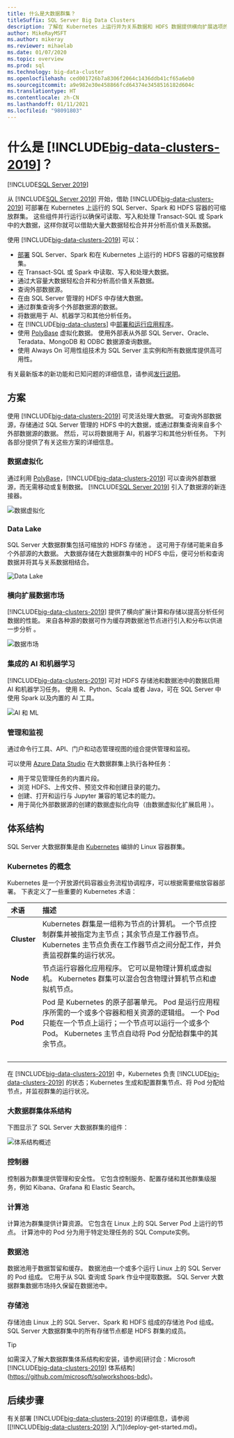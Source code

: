 ```yaml
---
title: 什么是大数据群集？
titleSuffix: SQL Server Big Data Clusters
description: 了解在 Kubernetes 上运行并为关系数据和 HDFS 数据提供横向扩展选项的 SQL Server 大数据群集。
author: MikeRayMSFT
ms.author: mikeray
ms.reviewer: mihaelab
ms.date: 01/07/2020
ms.topic: overview
ms.prod: sql
ms.technology: big-data-cluster
ms.openlocfilehash: ced001726b7a8306f2064c1436ddb41cf65a6eb0
ms.sourcegitcommit: a9e982e30e458866fcd64374e3458516182d604c
ms.translationtype: HT
ms.contentlocale: zh-CN
ms.lasthandoff: 01/11/2021
ms.locfileid: "98091803"
---
```

# <a name="what-are-big-data-clusters-2019"></a>什么是 [!INCLUDE[big-data-clusters-2019](../includes/ssbigdataclusters-ss-nover.md)]？

[!INCLUDE[SQL Server 2019](../includes/applies-to-version/sqlserver2019.md)]

从 [!INCLUDE[SQL Server 2019](../includes/sssqlv15-md.md)] 开始，借助 [!INCLUDE[big-data-clusters-2019](../includes/ssbigdataclusters-ss-nover.md)] 可部署在 Kubernetes 上运行的 SQL Server、Spark 和 HDFS 容器的可缩放群集。 这些组件并行运行以确保可读取、写入和处理 Transact-SQL 或 Spark 中的大数据，这样你就可以借助大量大数据轻松合并并分析高价值关系数据。

使用 [!INCLUDE[big-data-clusters-2019](../includes/ssbigdataclusters-ss-nover.md)] 可以：

- [部署](./deploy-get-started.md) SQL Server、Spark 和在 Kubernetes 上运行的 HDFS 容器的可缩放群集。 
- 在 Transact-SQL 或 Spark 中读取、写入和处理大数据。
- 通过大容量大数据轻松合并和分析高价值关系数据。
- 查询外部数据源。
- 在由 SQL Server 管理的 HDFS 中存储大数据。
- 通过群集查询多个外部数据源的数据。
- 将数据用于 AI、机器学习和其他分析任务。
- 在 [!INCLUDE[big-data-clusters](../includes/ssbigdataclusters-nover.md)] 中[部署和运行应用程序](./concept-application-deployment.md)。
- 使用 [PolyBase](../relational-databases/polybase/polybase-guide.md) 虚拟化数据。 使用外部表从外部 SQL Server、Oracle、Teradata、MongoDB 和 ODBC 数据源查询数据。
- 使用 Always On 可用性组技术为 SQL Server 主实例和所有数据库提供高可用性。

有关最新版本的新功能和已知问题的详细信息，请参阅[发行说明](release-notes-big-data-cluster.md)。

## <a name="scenarios"></a>方案

使用 [!INCLUDE[big-data-clusters-2019](../includes/ssbigdataclusters-ss-nover.md)] 可灵活处理大数据。 可查询外部数据源，存储通过 SQL Server 管理的 HDFS 中的大数据，或通过群集查询来自多个外部数据源的数据。 然后，可以将数据用于 AI，机器学习和其他分析任务。 下列各部分提供了有关这些方案的详细信息。

### <a name="data-virtualization"></a>数据虚拟化

通过利用 [PolyBase](../relational-databases/polybase/polybase-guide.md)，[!INCLUDE[big-data-clusters-2019](../includes/ssbigdataclusters-ss-nover.md)] 可以查询外部数据源，而无需移动或复制数据。 [!INCLUDE[SQL Server 2019](../includes/sssqlv15-md.md)] 引入了数据源的新连接器。

![数据虚拟化](media/big-data-cluster-overview/data-virtualization.png)

### <a name="data-lake"></a>Data Lake

SQL Server 大数据群集包括可缩放的 HDFS 存储池  。 这可用于存储可能来自多个外部源的大数据。 大数据存储在大数据群集中的 HDFS 中后，便可分析和查询数据并将其与关系数据相结合。

![Data Lake](media/big-data-cluster-overview/data-lake.png)

### <a name="scale-out-data-mart"></a>横向扩展数据市场

[!INCLUDE[big-data-clusters-2019](../includes/ssbigdataclusters-ss-nover.md)] 提供了横向扩展计算和存储以提高分析任何数据的性能。 来自各种源的数据可作为缓存跨数据池节点进行引入和分布以供进一步分析  。

![数据市场](media/big-data-cluster-overview/data-mart.png)

### <a name="integrated-ai-and-machine-learning"></a>集成的 AI 和机器学习

[!INCLUDE[big-data-clusters-2019](../includes/ssbigdataclusters-ss-nover.md)] 可对 HDFS 存储池和数据池中的数据启用 AI 和机器学习任务。 使用 R、Python、Scala 或者 Java，可在 SQL Server 中使用 Spark 以及内置的 AI 工具。

![AI 和 ML](media/big-data-cluster-overview/ai-ml-spark.png)

### <a name="management-and-monitoring"></a>管理和监视

通过命令行工具、API、门户和动态管理视图的组合提供管理和监视。

可以使用 [Azure Data Studio](../azure-data-studio/what-is-azure-data-studio.md) 在大数据群集上执行各种任务：
- 用于常见管理任务的内置片段。
- 浏览 HDFS、上传文件、预览文件和创建目录的能力。
- 创建、打开和运行与 Jupyter 兼容的笔记本的能力。
- 用于简化外部数据源的创建的数据虚拟化向导（由数据虚拟化扩展启用  ）。

## <a name="architecture"></a><a id="architecture"></a>体系结构

SQL Server 大数据群集是由 [Kubernetes](https://kubernetes.io/docs/concepts/) 编排的 Linux 容器群集。

### <a name="kubernetes-concepts"></a>Kubernetes 的概念

Kubernetes 是一个开放源代码容器业务流程协调程序，可以根据需要缩放容器部署。 下表定义了一些重要的 Kubernetes 术语：

|术语|描述|
|:--|:--|
| **Cluster** | Kubernetes 群集是一组称为节点的计算机。 一个节点控制群集并被指定为主节点；其余节点是工作器节点。 Kubernetes 主节点负责在工作器节点之间分配工作，并负责监视群集的运行状况。 |
| **Node** | 节点运行容器化应用程序。 它可以是物理计算机或虚拟机。 Kubernetes 群集可以混合包含物理计算机节点和虚拟机节点。 |
| **Pod** | Pod 是 Kubernetes 的原子部署单元。 Pod 是运行应用程序所需的一个或多个容器和相关资源的逻辑组。 一个 Pod 只能在一个节点上运行；一个节点可以运行一个或多个 Pod。 Kubernetes 主节点自动将 Pod 分配给群集中的其余节点。 |
| &nbsp; ||

在 [!INCLUDE[big-data-clusters-2019](../includes/ssbigdataclusters-ss-nover.md)] 中，Kubernetes 负责 [!INCLUDE[big-data-clusters-2019](../includes/ssbigdataclusters-ss-nover.md)] 的状态；Kubernetes 生成和配置群集节点、将 Pod 分配给节点，并监视群集的运行状况。

### <a name="big-data-clusters-architecture"></a>大数据群集体系结构

下图显示了 SQL Server 大数据群集的组件：

![体系结构概述](media/big-data-cluster-overview/architecture-diagram-overview.png)

### <a name="controller"></a><a id="controlplane"></a>控制器

控制器为群集提供管理和安全性。 它包含控制服务、配置存储和其他群集级服务，例如 Kibana、Grafana 和 Elastic Search。

### <a name="compute-pool"></a><a id="computeplane"></a> 计算池

计算池为群集提供计算资源。 它包含在 Linux 上的 SQL Server Pod 上运行的节点。 计算池中的 Pod 分为用于特定处理任务的 SQL Compute实例。 

### <a name="data-pool"></a><a id="dataplane"></a> 数据池

数据池用于数据暂留和缓存。 数据池由一个或多个运行 Linux 上的 SQL Server 的 Pod 组成。 它用于从 SQL 查询或 Spark 作业中提取数据。 SQL Server 大数据群集数据市场持久保留在数据池中。 

### <a name="storage-pool"></a>存储池

存储池由 Linux 上的 SQL Server、Spark 和 HDFS 组成的存储池 Pod 组成。 SQL Server 大数据群集中的所有存储节点都是 HDFS 群集的成员。

> [!TIP]
> 如需深入了解大数据群集体系结构和安装，请参阅[研讨会：Microsoft [!INCLUDE[big-data-clusters-2019](../includes/ssbigdataclusters-ss-nover.md)] 体系结构](https://github.com/microsoft/sqlworkshops-bdc)。

## <a name="next-steps"></a>后续步骤

有关部署 [!INCLUDE[big-data-clusters-2019](../includes/ssbigdataclusters-ss-nover.md)] 的详细信息，请参阅 [[!INCLUDE[big-data-clusters-2019](../includes/ssbigdataclusters-ss-nover.md)] 入门](deploy-get-started.md)。
